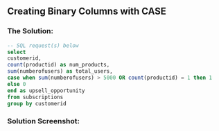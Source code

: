 ## Creating Binary Columns with CASE



### The Solution: 

``` SQL
-- SQL request(s)​​​​​​‌​‌​​‌‌​​​‌‌‌‌​​​​​​‌​‌‌‌ below
select 
customerid,
count(productid) as num_products,
sum(numberofusers) as total_users,
case when sum(numberofusers) > 5000 OR count(productid) = 1 then 1
else 0
end as upsell_opportunity
from subscriptions
group by customerid
```

### Solution Screenshot:
